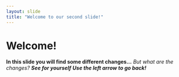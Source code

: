 ```yaml
---
layout: slide
title: "Welcome to our second slide!"
---
```

# Welcome!
**In this slide you will find some different changes...** *But what are the changes?* __*See for yourself*__
__*Use the left arrow to go back!*__
